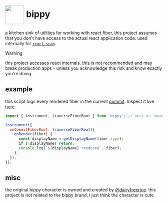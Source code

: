 # <img src="https://github.com/aidenybai/bippy/blob/main/.github/assets/bippy.png?raw=true" width="60" align="center" /> bippy

a kitchen sink of utilities for working with react fiber. this project assumes that you don't have access to the actual react application code. used internally for [`react-scan`](https://github.com/aidenybai/react-scan).

> [!WARNING]
> this project accesses react internals. this is not recommended and may break production apps - unless you acknowledge this risk and know exactly you're doing.

## example

this script logs every rendered fiber in the current [commit](https://react.dev/learn/render-and-commit). Inspect it live [here](https://bippy.million.dev/).

```jsx
import { instrument, traverseFiberRoot } from 'bippy'; // must be imported BEFORE react

instrument({
  onCommitFiberRoot: traverseFiberRoot({
    onRender(fiber) {
      const displayName = getDisplayName(fiber.type);
      if (!displayName) return;
      console.log(`${displayName} rendered`, fiber);
    },
  }),
});
```

## misc

the original bippy character is owned and created by [@dairyfreerice](https://www.instagram.com/dairyfreerice). this project is not related to the bippy brand, i just think the character is cute
